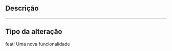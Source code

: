 ## Descrição

---

## Tipo da alteração

feat: Uma nova funcionalidade

<!-- USE A OPÇÃO MAIS RELEVANTE
feat: Uma nova funcionalidade
fix: Correção de algum bug
style: Alterações que não afetam o significado do código (espaço em branco, formatação etc.)
perf: Mudança no código para melhoria de performance
refactor: Uma alteração de código que não corrige um bug nem adiciona um recurso
test: Adicionando testes ausentes ou corrigindo testes existentes
build: Alterações que afetam o sistema de compilação ou dependências externas
ci: Alterações nos arquivos e scripts de configuração do CI'
chore: Outras alterações que não modificam os arquivos de origem ou de teste
docs: Apenas mudança de documentação
revert: Reverte um commit
wip: Código em desenvolvimento
-->